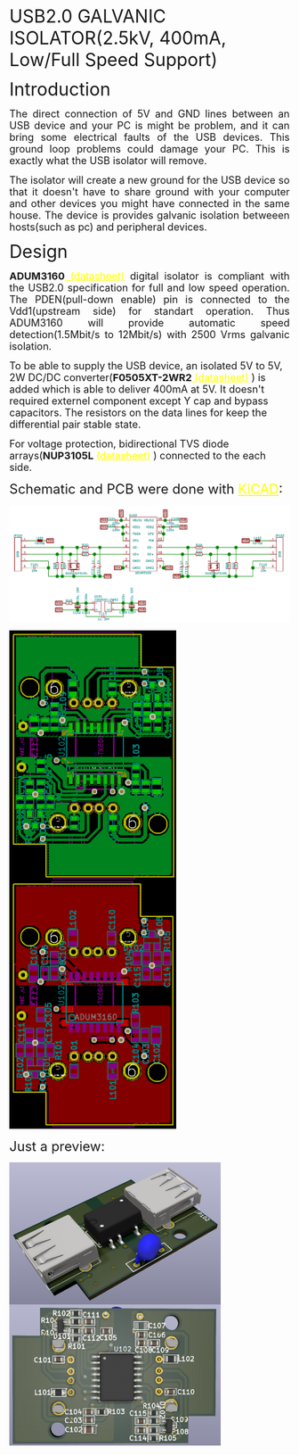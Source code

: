 <p><font size=6>USB2.0 GALVANIC ISOLATOR(2.5kV, 400mA, Low/Full Speed Support)</font><p>

<p><font size=6>Introduction</font><p>
<p style="text-align:justify;"><font size=4> 
The direct connection of 5V and GND lines between an USB device and your PC is might be problem, and it can bring some electrical faults of the USB devices. This ground loop problems could damage your PC. This is exactly what the USB isolator will remove.</font><p>
<p style="text-align:justify;"><font size=4> 
The isolator will create a new ground for the USB device so that it doesn't have to share ground with your computer and other devices you might have connected in the same house.
The device is provides galvanic isolation betweeen hosts(such as pc) and peripheral devices. </font><p>

<p><font size=6>Design</font><p>
<p style="text-align:justify;"><font size=4><strong>ADUM3160</strong><a href="https://www.analog.com/media/en/technical-documentation/data-sheets/ADuM3160.pdf" style="color:yellow"> (datasheet)</a> digital isolator is compliant with the USB2.0 specification for full and low speed operation. The PDEN(pull-down enable) pin is connected to the Vdd1(upstream side) for standart operation. Thus ADUM3160 will provide  automatic speed detection(1.5Mbit/s to 12Mbit/s) with 2500 Vrms galvanic isolation. </font><p>
<p><font size=4>
To be able to supply the USB device, an isolated 5V to 5V, 2W DC/DC converter(<strong>F0505XT-2WR2</strong><a href="https://www.signal.com.tr/pdf/cat/F_XT-2WR2.pdf" style="color:yellow"> (datasheet)</a> ) is added which is able to deliver 400mA at 5V. It doesn't required externel component except Y cap and bypass capacitors. The resistors on the data lines for keep the differential pair stable state. </font><p>
<p><font size=4>For voltage protection, bidirectional TVS diode arrays(<strong>NUP3105L</strong>
<a href="https://www.onsemi.com/pub/Collateral/NUP3105L-D.PDF" style="color:yellow">(datasheet)</a>
) connected to the each side.</font><p>
<p><font size=5>Schematic and PCB were done with <a href="https://kicad.org/" style="color:yellow"> KiCAD</a>:</font><p>
<img align="center" img src="images/usb_ISO.png" alt="drawing"/> 
<p><img align="left" img src="images/top.png" alt="drawing" width= 300/> </p>
<p><img align="justify" img src="images/bottom.png" alt="drawing" width=300/> </p>
<p><font size=5>Just a preview:</font><p>
<p><img align="left" img src="images/top_3d.png" alt="drawing" width=380 height=255/> </p>
<p><img align="left" img src="images/bottom_3d.png" alt="drawing"width=380/> </p>
